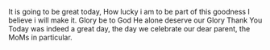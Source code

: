 It is going to be great today,
How lucky i am to be part of this goodness
I believe i will make it.
Glory be to God
He alone deserve our Glory 
Thank You
Today was indeed a great day, the day we celebrate our dear parent, the MoMs in particular.
